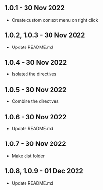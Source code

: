 ## 1.0.1 - 30 Nov 2022

- Create custom context menu on right click

## 1.0.2, 1.0.3 - 30 Nov 2022

- Update README.md

## 1.0.4 - 30 Nov 2022

- Isolated the directives

## 1.0.5 - 30 Nov 2022

- Combine the directives

## 1.0.6 - 30 Nov 2022

- Update README.md

## 1.0.7 - 30 Nov 2022

- Make dist folder

## 1.0.8, 1.0.9 - 01 Dec 2022

- Update README.md
